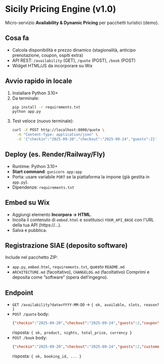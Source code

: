 # Sicily Pricing Engine (v1.0)
Micro-servizio **Availability & Dynamic Pricing** per pacchetti turistici (demo).

## Cosa fa
- Calcola disponibilità e prezzo dinamico (stagionalità, anticipo prenotazione, coupon, ospiti extra)
- API REST: `/availability` (GET), `/quote` (POST), `/book` (POST)
- Widget HTML/JS da incorporare su Wix

## Avvio rapido in locale
1. Installare Python 3.10+
2. Da terminale:
   ```bash
   pip install -r requirements.txt
   python app.py
   ```
3. Test veloce (nuovo terminale):
   ```bash
   curl -X POST http://localhost:8000/quote \
     -H "Content-Type: application/json" \
     -d '{"checkin":"2025-09-20","checkout":"2025-09-24","guests":2}'
   ```

## Deploy (es. Render/Railway/Fly)
- Runtime: Python 3.10+
- **Start command**: `gunicorn app:app`
- Porta: usare variabile `PORT` se la piattaforma la impone (già gestita in `app.py`).
- Dipendenze: `requirements.txt`

## Embed su Wix
- Aggiungi elemento **Incorpora → HTML**.
- Incolla il contenuto di `embed.html` e sostituisci `YOUR_API_BASE` con l'URL della tua API (https://…).
- Salva e pubblica.

## Registrazione SIAE (deposito software)
Include nel pacchetto ZIP:
- `app.py`, `embed.html`, `requirements.txt`, questo `README.md`
- `ARCHITECTURE.md` (facoltativo), `CHANGELOG.md` (facoltativo)
Comprimi e deposita come “software” (opera dell’ingegno).

## Endpoint
- `GET /availability?date=YYYY-MM-DD` → `{ ok, available, slots, reason? }`
- `POST /quote` body:
  ```json
  {"checkin":"2025-09-20","checkout":"2025-09-24","guests":2,"coupon":"WELCOME10"}
  ```
  risposta: `{ ok, product, nights, total_price, currency }`
- `POST /book` body:
  ```json
  {"checkin":"2025-09-20","checkout":"2025-09-24","guests":2,"customer":{"name":"Mario","email":"m@x.it"}}
  ```
  risposta: `{ ok, booking_id, ... }`
